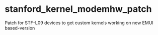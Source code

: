 # stanford_kernel_modemhw_patch
Patch for STF-L09 devices to get custom kernels working on new EMUI based-version
